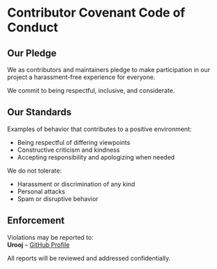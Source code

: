 # Contributor Covenant Code of Conduct

## Our Pledge

We as contributors and maintainers pledge to make participation in our project a harassment-free experience for everyone.

We commit to being respectful, inclusive, and considerate.

## Our Standards

Examples of behavior that contributes to a positive environment:

- Being respectful of differing viewpoints
- Constructive criticism and kindness
- Accepting responsibility and apologizing when needed

We do not tolerate:

- Harassment or discrimination of any kind
- Personal attacks
- Spam or disruptive behavior

## Enforcement

Violations may be reported to:  
**Urooj** – [GitHub Profile](https://github.com/urooj-vx)

All reports will be reviewed and addressed confidentially.
